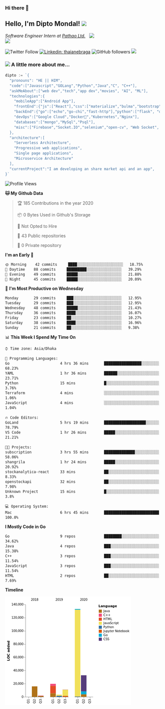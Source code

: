 ### Hi there 👋

<!--
**diptomondal007/diptomondal007** is a ✨ _special_ ✨ repository because its `README.md` (this file) appears on your GitHub profile.

Here are some ideas to get you started:

- 🔭 I’m currently working on ...
- 🌱 I’m currently learning ...
- 👯 I’m looking to collaborate on ...
- 🤔 I’m looking for help with ...
- 💬 Ask me about ...
- 📫 How to reach me: ...
- 😄 Pronouns: ...
- ⚡ Fun fact: ...
-->

<h2>Hello, I'm Dipto Mondal! <img src="https://media.giphy.com/media/12oufCB0MyZ1Go/giphy.gif" width="50"></h2>
<img align='right' src="https://media.giphy.com/media/M9gbBd9nbDrOTu1Mqx/giphy.gif" width="230">
<p><em>Software Engineer Intern at <a href="https://pathao.com/?lang=en">Pathao Ltd.</a><img src="https://media.giphy.com/media/WUlplcMpOCEmTGBtBW/giphy.gif" width="30"> 
</em></p>

![Twitter Follow](https://img.shields.io/twitter/follow/Dipto_Mondal007?label=Follow)
[![Linkedin: thaianebraga](https://img.shields.io/badge/-dipto-blue?style=flat-square&logo=Linkedin&logoColor=white&link=https://www.linkedin.com/in/dipto-mondal-807003181/)](https://www.linkedin.com/in/dipto-mondal-807003181/)
![GitHub followers](https://img.shields.io/github/followers/diptomondal007?label=Follow&style=social)
![](https://visitor-badge.glitch.me/badge?page_id=https://github.com/diptomondal007)

### <img src="https://media.giphy.com/media/VgCDAzcKvsR6OM0uWg/giphy.gif" width="50"> A little more about me...  

```go
dipto := `{
  "pronouns": "HE || HIM",
  "code":["Javascript","GOLang","Python","Java","C", "C++"],
  "askMeAbout":["web dev","tech","app dev","movies", "AI", "ML"],
  "technologies":{
    "mobileApp":["Android App"],
    "frontEnd":{"js":["React"],"css":["materialize","bulma","bootstrap"]},
    "backEnd":{"go":["echo","go-chi","fast-http"],"python":["flask", "django"]},
    "devOps":["Google Cloud","Docker🐳","Kubernetes","Nginx"],
    "databases":["mongo","MySql","Psql"],
    "misc":["Firebase","Socket.IO","selenium","open-cv", "Web Socket", "WebRtc]
  },
  "architecture":[
    "Serverless Architecture",
    "Progressive web applications",
    "Single page applications",
    "Microservice Architecture"
  ],
  "currentProject":"I am developing an share market api and an app",
}`
```

<!--START_SECTION:waka-->
![Profile Views](http://img.shields.io/badge/Profile%20Views-0-blue)

**🐱 My Github Data** 

> 🏆 185 Contributions in the year 2020
 > 
> 📦 0 Bytes Used in Github's Storage 
 > 
> 🚫 Not Opted to Hire
 > 
> 📜 43 Public repositories
 > 
> 🔑 0 Private repository 
 > 
**I'm an Early 🐤** 

```text
🌞 Morning    42 commits     ████░░░░░░░░░░░░░░░░░░░░░   18.75% 
🌆 Daytime    88 commits     █████████░░░░░░░░░░░░░░░░   39.29% 
🌃 Evening    49 commits     █████░░░░░░░░░░░░░░░░░░░░   21.88% 
🌙 Night      45 commits     █████░░░░░░░░░░░░░░░░░░░░   20.09%

```
📅 **I'm Most Productive on Wednesday** 

```text
Monday       29 commits     ███░░░░░░░░░░░░░░░░░░░░░░   12.95% 
Tuesday      29 commits     ███░░░░░░░░░░░░░░░░░░░░░░   12.95% 
Wednesday    48 commits     █████░░░░░░░░░░░░░░░░░░░░   21.43% 
Thursday     36 commits     ████░░░░░░░░░░░░░░░░░░░░░   16.07% 
Friday       23 commits     ██░░░░░░░░░░░░░░░░░░░░░░░   10.27% 
Saturday     38 commits     ████░░░░░░░░░░░░░░░░░░░░░   16.96% 
Sunday       21 commits     ██░░░░░░░░░░░░░░░░░░░░░░░   9.38%

```


📊 **This Week I Spend My Time On** 

```text
⌚︎ Time zone: Asia/Dhaka

💬 Programming Languages: 
Go                       4 hrs 36 mins       █████████████████░░░░░░░░   68.23% 
YAML                     1 hr 36 mins        ██████░░░░░░░░░░░░░░░░░░░   23.71% 
Python                   15 mins             █░░░░░░░░░░░░░░░░░░░░░░░░   3.76% 
Terraform                4 mins              ░░░░░░░░░░░░░░░░░░░░░░░░░   1.06% 
JavaScript               4 mins              ░░░░░░░░░░░░░░░░░░░░░░░░░   1.04%

🔥 Code Editors: 
GoLand                   5 hrs 19 mins       ███████████████████░░░░░░   78.79% 
VS Code                  1 hr 26 mins        █████░░░░░░░░░░░░░░░░░░░░   21.21%

🐱‍💻 Projects: 
subscription             3 hrs 55 mins       ██████████████░░░░░░░░░░░   58.06% 
shangrila                1 hr 24 mins        █████░░░░░░░░░░░░░░░░░░░░   20.92% 
stockanalytica-react     33 mins             ██░░░░░░░░░░░░░░░░░░░░░░░   8.33% 
openstockapi             32 mins             ██░░░░░░░░░░░░░░░░░░░░░░░   7.98% 
Unknown Project          15 mins             █░░░░░░░░░░░░░░░░░░░░░░░░   3.8%

💻 Operating System: 
Mac                      6 hrs 45 mins       █████████████████████████   100.0%

```

**I Mostly Code in Go** 

```text
Go                       9 repos             ████████░░░░░░░░░░░░░░░░░   34.62% 
Java                     4 repos             ███░░░░░░░░░░░░░░░░░░░░░░   15.38% 
C++                      3 repos             ███░░░░░░░░░░░░░░░░░░░░░░   11.54% 
JavaScript               3 repos             ███░░░░░░░░░░░░░░░░░░░░░░   11.54% 
HTML                     2 repos             ██░░░░░░░░░░░░░░░░░░░░░░░   7.69%

```


**Timeline**

![Chart not found](https://github.com/diptomondal007/diptomondal007/blob/master/charts/bar_graph.png) 


<!--END_SECTION:waka-->
